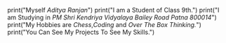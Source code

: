 print("Myself *Aditya Ranjan*")
print("I am a Student of Class 9th.")
print("I am Studying in *PM Shri Kendriya Vidyalaya Bailey Road Patna 800014*")
print("My Hobbies are *Chess*,*Coding* and *Over The Box Thinking.*")
print("You Can See My Projects To See My Skills.")
